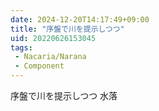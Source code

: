 ```yaml
---
date: 2024-12-20T14:17:49+09:00
title: "序盤で川を提示しつつ"
uid: 20220626153045
tags:
 - Nacaria/Narana
 - Component
---
```


序盤で川を提示しつつ
水落